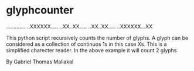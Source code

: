 # glyphcounter

.............
..XXXXXX.....
..XX..XX.....
..XX..XX.....
..XXXXXX...XX

This python script recursively counts the number of glyphs.  A glyph can be considered as a collection of continuos 1s in this case Xs.
This is a simplified charecter reader. In the above example it will count 2 glyphs.

By Gabriel Thomas Maliakal
